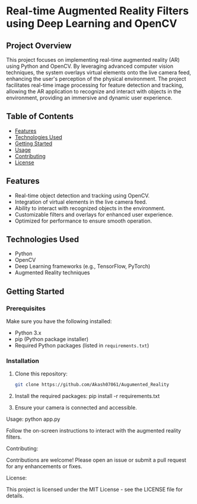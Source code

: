 # Real-time Augmented Reality Filters using Deep Learning and OpenCV

## Project Overview

This project focuses on implementing real-time augmented reality (AR) using Python and OpenCV. By leveraging advanced computer vision techniques, the system overlays virtual elements onto the live camera feed, enhancing the user's perception of the physical environment. The project facilitates real-time image processing for feature detection and tracking, allowing the AR application to recognize and interact with objects in the environment, providing an immersive and dynamic user experience.

## Table of Contents

- [Features](#features)
- [Technologies Used](#technologies-used)
- [Getting Started](#getting-started)
- [Usage](#usage)
- [Contributing](#contributing)
- [License](#license)

## Features

- Real-time object detection and tracking using OpenCV.
- Integration of virtual elements in the live camera feed.
- Ability to interact with recognized objects in the environment.
- Customizable filters and overlays for enhanced user experience.
- Optimized for performance to ensure smooth operation.

## Technologies Used

- Python
- OpenCV
- Deep Learning frameworks (e.g., TensorFlow, PyTorch)
- Augmented Reality techniques

## Getting Started

### Prerequisites

Make sure you have the following installed:

- Python 3.x
- pip (Python package installer)
- Required Python packages (listed in `requirements.txt`)

### Installation

1. Clone this repository:
   ```bash
   git clone https://github.com/Akash07061/Augumented_Reality

2. Install the required packages:
   pip install -r requirements.txt

3. Ensure your camera is connected and accessible.

Usage:
python app.py

Follow the on-screen instructions to interact with the augmented reality filters.

Contributing:

Contributions are welcome! Please open an issue or submit a pull request for any enhancements or fixes.

License:

This project is licensed under the MIT License - see the LICENSE file for details.


